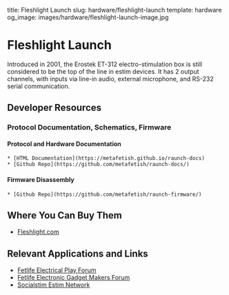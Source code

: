 title: Fleshlight Launch
slug: hardware/fleshlight-launch
template: hardware
og_image: images/hardware/fleshlight-launch-image.jpg

# Fleshlight Launch

Introduced in 2001, the Erostek ET-312 electro-stimulation box is
still considered to be the top of the line in estim devices. It has 2
output channels, with inputs via line-in audio, external microphone,
and RS-232 serial communication.

## Developer Resources

### Protocol Documentation, Schematics, Firmware

#### Protocol and Hardware Documentation
    * [HTML Documentation](https://metafetish.github.io/raunch-docs)
    * [Github Repo](https://github.com/metafetish/raunch-docs/)

#### Firmware Disassembly
    * [Github Repo](https://github.com/metafetish/raunch-firmware/)

## Where You Can Buy Them

* [Fleshlight.com](http://fleshlight.com/launch)

## Relevant Applications and Links

* [Fetlife Electrical Play Forum](https://fetlife.com/groups/210)
* [Fetlife Electronic Gadget Makers Forum](https://fetlife.com/groups/5906)
* [Socialstim Estim Network](http://socialstim.com)
